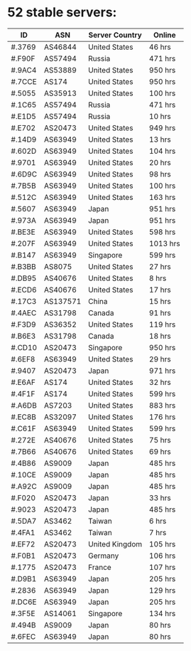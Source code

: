 # 52 stable servers:

| ID | ASN | Server Country | Online |
| ------ | ------ | ------ | ------ |
| #.3769 | AS46844 | United States | 46 hrs |
| #.F90F | AS57494 | Russia | 471 hrs |
| #.9AC4 | AS53889 | United States | 950 hrs |
| #.7CCE | AS174 | United States | 950 hrs |
| #.5055 | AS35913 | United States | 100 hrs |
| #.1C65 | AS57494 | Russia | 471 hrs |
| #.E1D5 | AS57494 | Russia | 10 hrs |
| #.E702 | AS20473 | United States | 949 hrs |
| #.14D9 | AS63949 | United States | 13 hrs |
| #.602D | AS63949 | United States | 104 hrs |
| #.9701 | AS63949 | United States | 20 hrs |
| #.6D9C | AS63949 | United States | 98 hrs |
| #.7B5B | AS63949 | United States | 100 hrs |
| #.512C | AS63949 | United States | 163 hrs |
| #.5607 | AS63949 | Japan | 951 hrs |
| #.973A | AS63949 | Japan | 951 hrs |
| #.BE3E | AS63949 | United States | 598 hrs |
| #.207F | AS63949 | United States | 1013 hrs |
| #.B147 | AS63949 | Singapore | 599 hrs |
| #.B3BB | AS8075 | United States | 27 hrs |
| #.DB95 | AS40676 | United States | 8 hrs |
| #.ECD6 | AS40676 | United States | 17 hrs |
| #.17C3 | AS137571 | China | 15 hrs |
| #.4AEC | AS31798 | Canada | 91 hrs |
| #.F3D9 | AS36352 | United States | 119 hrs |
| #.B6E3 | AS31798 | Canada | 18 hrs |
| #.CD10 | AS20473 | Singapore | 950 hrs |
| #.6EF8 | AS63949 | United States | 29 hrs |
| #.9407 | AS20473 | Japan | 971 hrs |
| #.E6AF | AS174 | United States | 32 hrs |
| #.4F1F | AS174 | United States | 599 hrs |
| #.A6DB | AS7203 | United States | 883 hrs |
| #.EC8B | AS32097 | United States | 176 hrs |
| #.C61F | AS63949 | United States | 599 hrs |
| #.272E | AS40676 | United States | 75 hrs |
| #.7B66 | AS40676 | United States | 69 hrs |
| #.4B86 | AS9009 | Japan | 485 hrs |
| #.10CE | AS9009 | Japan | 485 hrs |
| #.A92C | AS9009 | Japan | 485 hrs |
| #.F020 | AS20473 | Japan | 33 hrs |
| #.9023 | AS20473 | Japan | 485 hrs |
| #.5DA7 | AS3462 | Taiwan | 6 hrs |
| #.4FA1 | AS3462 | Taiwan | 7 hrs |
| #.EF72 | AS20473 | United Kingdom | 105 hrs |
| #.F0B1 | AS20473 | Germany | 106 hrs |
| #.1775 | AS20473 | France | 107 hrs |
| #.D9B1 | AS63949 | Japan | 205 hrs |
| #.2836 | AS63949 | Japan | 129 hrs |
| #.DC6E | AS63949 | Japan | 205 hrs |
| #.3F5E | AS14061 | Singapore | 134 hrs |
| #.494B | AS9009 | Japan | 80 hrs |
| #.6FEC | AS63949 | Japan | 80 hrs |

